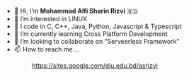 - 👋 Hi, I’m **Mohammad Alfi Sharin Rizvi** :bangladesh:
- 🐧 I’m interested in LINUX
- 💯 I code in C, C++, Java, Python, Javascript & Typescript
- 🌱 I’m currently learning Cross Platform Development
- 💞️ I’m looking to collaborate on "Serveerless Framework"
- 📫 How to reach me ... 
  > https://sites.google.com/diu.edu.bd/asrizvi

<!---
alshaV888/alshaV888 is a ✨ special ✨ repository because its `README.md` (this file) appears on your GitHub profile.
You can click the Preview link to take a look at your changes.
--->
